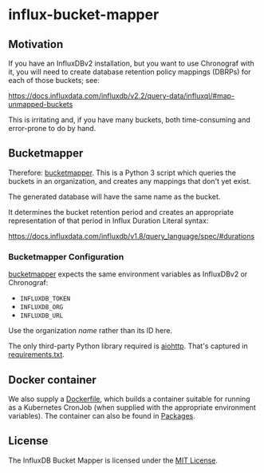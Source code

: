 # influx-bucket-mapper

## Motivation

If you have an InfluxDBv2 installation, but you want to use Chronograf
with it, you will need to create database retention policy mappings
(DBRPs) for each of those buckets; see:

https://docs.influxdata.com/influxdb/v2.2/query-data/influxql/#map-unmapped-buckets

This is irritating and, if you have many buckets, both time-consuming
and error-prone to do by hand.

## Bucketmapper

Therefore: [bucketmapper](./bucketmapper).  This is a Python 3 script
which queries the buckets in an organization, and creates any mappings
that don't yet exist.

The generated database will have the same name as the bucket.

It determines the bucket retention period and creates an appropriate
representation of that period in Influx Duration Literal syntax:

https://docs.influxdata.com/influxdb/v1.8/query_language/spec/#durations

### Bucketmapper Configuration

[bucketmapper](./bucketmapper) expects the same environment variables as
InfluxDBv2 or Chronograf:

- `INFLUXDB_TOKEN`
- `INFLUXDB_ORG`
- `INFLUXDB_URL`

Use the organization _name_ rather than its ID here.

The only third-party Python library required is
[aiohttp](https://docs.aiohttp.org/en/stable/).  That's captured in
[requirements.txt](requirements.txt).

## Docker container

We also supply a [Dockerfile](./Dockerfile), which builds a container
suitable for running as a Kubernetes CronJob (when supplied with the
appropriate environment variables).  The container can also be found in
[Packages](./pkgs/container/influx-bucket-mapper).

## License

The InfluxDB Bucket Mapper is licensed under the [MIT License](./LICENSE).


